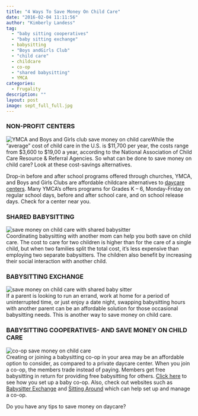```yaml
---
title: "4 Ways To Save Money On Child Care"
date: "2016-02-04 11:11:56"
author: "Kimberly Landess"
tag:
  - "baby sitting cooperatives"
  - "baby sitting exchange"
  - babysitting
  - "Boys andGirls Club"
  - "child care"
  - childcare
  - co-op
  - "shared babysitting"
  - YMCA
categories:
  - Frugality
description: ""
layout: post
image: sept_full_full.jpg
---
```


### NON-PROFIT CENTERS

![YMCA and Boys and Girls club save money on child care](/posts/Y-and-BG-Club.jpg)While the “average” cost of child care in the U.S. is $11,700 per year, the costs range from $3,600 to $19,00 a year, according to the National Association of Child Care Resource &amp; Referral Agencies. So what can be done to save money on child care? Look at these cost-savings alternatives.

Drop-in before and after school programs offered through churches, YMCA, and Boys and Girls Clubs are affordable childcare alternatives to [daycare centers](/6-unique-ideas-for-saving-on-childcare). Many YMCA’s offers programs for Grades K – 6, Monday-Friday on regular school days, before and after school care, and on school release days. Check for a center near you.

### SHARED BABYSITTING

![save money on child care with shared babysitter](/posts/2-children-babysitting-1024x680.jpg)  
Coordinating babysitting with another mom can help you both save on child care. The cost to care for two children is higher than for the care of a single child, but when two families split the total cost, it’s less expensive than employing two separate babysitters. The children also benefit by increasing their social interaction with another child.

### BABYSITTING EXCHANGE

![save money on child care with shared baby sitter](/posts/shared-babysitter-1024x512.jpg)  
If a parent is looking to run an errand, work at home for a period of uninterrupted time, or just enjoy a date night, swapping babysitting hours with another parent can be an affordable solution for those occasional babysitting needs. This is another way to save money on child care.

### BABYSITTING COOPERATIVES- AND SAVE MONEY ON CHILD CARE

![co-op save money on child care](/posts/coop-1024x768.jpg)  
Creating or joining a babysitting co-op in your area may be an affordable option to consider, as compared to a private daycare center. When you join a co-op, the members trade instead of paying. Members get free babysitting in return for providing free babysitting for others. [Click here](https://www.babycenter.com/0_babysitting-co-ops_51.bc) to see how you set up a baby co-op. Also, check out websites such as [Babysitter Exchange](https://www.babysitterexchange.com/servlet/Main.jsp) and [Sitting Around](https://www.sittingaround.com/) which can help set up and manage a co-op.

Do you have any tips to save money on daycare?
